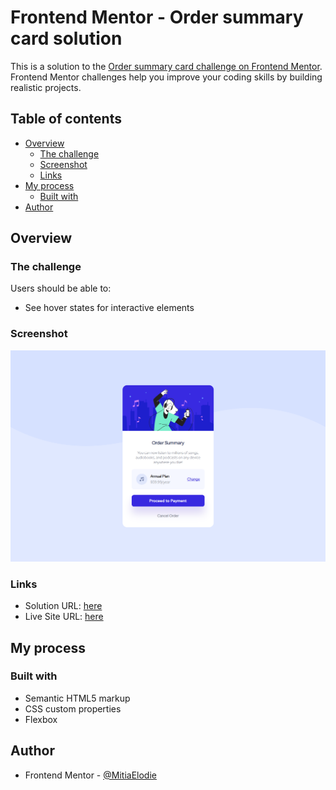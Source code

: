 # Frontend Mentor - Order summary card solution

This is a solution to the [Order summary card challenge on Frontend Mentor](https://www.frontendmentor.io/challenges/order-summary-component-QlPmajDUj). Frontend Mentor challenges help you improve your coding skills by building realistic projects. 

## Table of contents

- [Overview](#overview)
  - [The challenge](#the-challenge)
  - [Screenshot](#screenshot)
  - [Links](#links)
- [My process](#my-process)
  - [Built with](#built-with)
- [Author](#author)

## Overview

### The challenge

Users should be able to:

- See hover states for interactive elements

### Screenshot

![](./images/screenshot.png)

### Links

- Solution URL: [here](https://github.com/MitiaElodie/order-summary-component-main)
- Live Site URL: [here](https://order-summary-component-main-pearl-eta.vercel.app/)

## My process

### Built with

- Semantic HTML5 markup
- CSS custom properties
- Flexbox

## Author

- Frontend Mentor - [@MitiaElodie](https://www.frontendmentor.io/profile/MitiaElodie)
